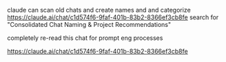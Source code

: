 claude can scan old chats and create names and and categorize
https://claude.ai/chat/c1d574f6-9faf-401b-83b2-8366ef3cb8fe  search for "Consolidated Chat Naming & Project Recommendations"


completely re-read this chat for prompt eng processes

https://claude.ai/chat/c1d574f6-9faf-401b-83b2-8366ef3cb8fe
